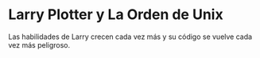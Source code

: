 # Larry Plotter y La Orden de Unix


Las habilidades de Larry crecen cada vez más y su código se vuelve cada vez más peligroso.
